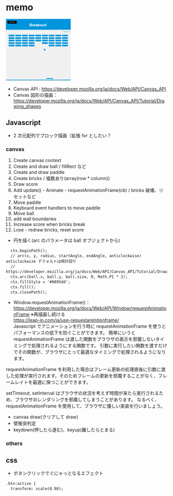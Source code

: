 # memo

<img src="https://github.com/endw0901/javascript/blob/main/breakout-game/img.png" width="40%">

- Canvas API : https://developer.mozilla.org/ja/docs/Web/API/Canvas_API
- Canvas 図形の描画：https://developer.mozilla.org/ja/docs/Web/API/Canvas_API/Tutorial/Drawing_shapes

## Javascript

- 2 次元配列でブロック描画（拡張 for としたい？

### canvas

1. Create canvas context
2. Create and draw ball / fillRect など
3. Create and draw paddle
4. Create bricks / 複数あり(array(row \* column))
5. Draw score
6. Add update() - Animate - requestAnimationFrame(cb) / bricks 破壊、リセットなど
7. Move paddle
8. Keyboard event handlers to move paddle
9. Move ball
10. add wall boundaries
11. Increase score when bricks break
12. Lose - redraw bricks, reset score

- 円を描く(arc のパラメータは ball オブジェクトから)

```
  ctx.beginPath();
  // arc(x, y, radius, startAngle, endAngle, anticlockwise) anticlockwize デフォルトは時計回り
  // https://developer.mozilla.org/ja/docs/Web/API/Canvas_API/Tutorial/Drawing_shapes#arcs
  ctx.arc(ball.x, ball.y, ball.size, 0, Math.PI * 2);
  ctx.fillStyle = '#0095dd';
  ctx.fill();
  ctx.closePath();
```

- Window.requestAnimationFrame()：https://developer.mozilla.org/ja/docs/Web/API/Window/requestAnimationFrame
  ※再描画し続ける <br>
  https://leap-in.com/ja/use-requestanimtionframe/ <br>
  Javascript でアニメーションを行う時に requestAnimationFrame を使うとパフォーマンスの低下を防ぐことができます。
  簡単にいうと requestAnimationFrame は渡した関数をブラウザの表示を邪魔しないタイミングで処理されるようにする関数です。
  引数に実行したい関数を渡すだけでその関数が、ブラウザにとって最適なタイミングで処理されるようになります。

requestAnimationFrame を利用した場合はフレーム更新の処理直後に引数に渡した処理が実行されます。そのためフレームの更新を邪魔することがなく、フレームレイトを最適に保つことができます。

setTimeout, setInterval はブラウザの状況を考えず時間が来たら実行されるため、ブラウザのレンダリングを邪魔してしまうことがあります。
なるべく、requestAnimationFrame を使用して、ブラウザに優しい実装を行いましょう。

- canvas draw(クリアして draw)
- 壁衝突判定
- keydown(押したら進む)、keyup(離したらとまる)

### others

## css

- ボタンクリックでぐにゃっとなるエフェクト

```
.btn:active {
  transform: scale(0.98);
```
